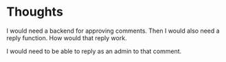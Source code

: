 # Thoughts

I would need a backend for approving comments. Then I would also need a reply function. How would that reply work.

I would need to be able to reply as an admin to that comment.
